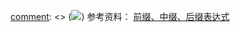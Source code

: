 [comment]: <> (![](https://ss0.bdstatic.com/70cFvHSh_Q1YnxGkpoWK1HF6hhy/it/u=396961987,2170478939&fm=27&gp=0.jpg))
参考资料：
[前缀、中缀、后缀表达式](http://blog.csdn.net/antineutrino/article/details/6763722/)


[comment]: <tags> (前缀,中缀,后缀)
[comment]: <description> (前中后缀表达式是什么，如何转换)
[comment]: <title> (前中后缀表达式)
[comment]: <author> (夏洛之枫)